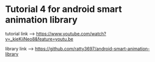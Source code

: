 <h1>Tutorial 4 for android smart animation library</h1>

tutorial link --> https://www.youtube.com/watch?v=_kieKiiNeo8&feature=youtu.be

library link --> https://github.com/ratty3697/android-smart-animation-library
